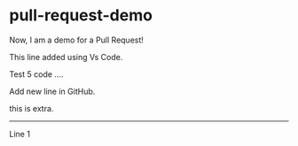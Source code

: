 # pull-request-demo

Now, I am a demo for a Pull Request!

This line added using Vs Code.


Test 5 code .... 

Add new line in GitHub.

this is extra.

**********************************
Line 1

